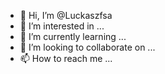 - 👋 Hi, I’m @Luckaszfsa
- 👀 I’m interested in ...
- 🌱 I’m currently learning ...
- 💞️ I’m looking to collaborate on ...
- 📫 How to reach me ...

<!---
Luckaszfsa/Luckaszfsa is a ✨ special ✨ repository because its `README.md` (this file) appears on your GitHub profile.
You can click the Preview link to take a look at your changes.
--->
